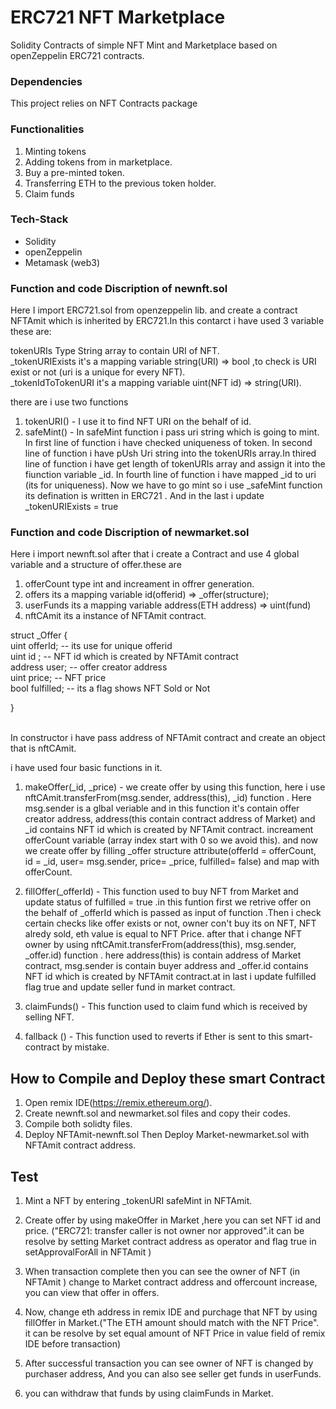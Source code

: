 # ERC721 NFT Marketplace
Solidity Contracts of simple NFT Mint and Marketplace based on openZeppelin ERC721 contracts.


### Dependencies
This project relies on NFT Contracts package

### Functionalities
1. Minting tokens
2. Adding tokens from in marketplace.
3. Buy a pre-minted token.
4. Transferring ETH to the previous token holder.
5. Claim funds

### Tech-Stack
 -  Solidity
 -  openZeppelin
 -  Metamask (web3)





### Function and code Discription of newnft.sol

Here I import ERC721.sol from openzeppelin lib. and create a contract NFTAmit which is inherited by ERC721.In this contarct i have used 3 variable these are:

tokenURIs  Type String array to contain URI of NFT.  <br />
 _tokenURIExists it's a mapping variable string(URI) => bool ,to check is URI exist or not (uri is a unique for every NFT). <br />
 _tokenIdToTokenURI it's a mapping variable uint(NFT id) => string(URI). <br />
 
 there are i use two functions 
 1. tokenURI() - I use it to find NFT URI on the behalf of id.<br />
 2. safeMint() - In safeMint function i pass uri string which is going to mint. In first line of function i have checked uniqueness of token. In second line of function i have pUsh Uri string into the tokenURIs array.In thired line of function i have get length of tokenURIs array and assign it into the fiunction variable _id. In fourth line of function i have mapped _id to uri (its for uniqueness). Now we have to go mint so i use _safeMint function its defination is written in ERC721 . And in the last  i update _tokenURIExists = true <br />
 
 
 
 ### Function and code Discription of newmarket.sol
 
 Here i import newnft.sol after that i create a Contract and use 4 global variable and a structure of offer.these are <br />
 1. offerCount type int and increament in offrer generation.
 2. offers its a mapping variable id(offerid) => _offer(structure);
 3. userFunds its a mapping variable address(ETH address) => uint(fund)
 4. nftCAmit its a instance of  NFTAmit contract.
  
  struct _Offer { <br />
    uint offerId;   -- its use for unique offerid  <br />
    uint id ;       -- NFT id which is created by NFTAmit contract <br />
    address user;   -- offer creator address <br />
    uint price;     -- NFT price <br />
    bool fulfilled; -- its a flag shows NFT Sold or Not <br />
    
  } <br /><br />
 
 In constructor i have pass address of NFTAmit contract and create an object that is nftCAmit.<br />
 
 i have used four basic functions in it.<br />
 1. makeOffer(_id, _price) - we create offer by using this function, here i use nftCAmit.transferFrom(msg.sender, address(this), _id) function . 
    Here msg.sender is a glbal veriable and in this function it's contain offer creator address, address(this contain contract address of Market) and _id contains  NFT id which is created by NFTAmit contract.
    increament offerCount variable (array index start with 0 so we avoid this).
    and now we create offer by filling _offer structure attribute(offerId = offerCount, id = _id, user= msg.sender, price= _price, fulfilled= false) and map with offerCount. 

2. fillOffer(_offerId) - This function used to buy NFT from Market and update status of fulfilled = true .in this funtion first we retrive offer on the behalf of _offerId which is passed as input of function .Then i check certain checks like offer exists or not, owner con't buy its on NFT, NFT alredy sold, eth value is equal to NFT Price. after that i change   NFT owner by using nftCAmit.transferFrom(address(this), msg.sender, _offer.id) function . here address(this) is contain address of Market contract, msg.sender is contain buyer address and _offer.id contains NFT id which is created by NFTAmit contract.at in last i update fulfilled flag true and update seller fund in market contract.

3. claimFunds() - This function used to claim fund which is received by selling NFT.

4. fallback () - This function used to reverts if Ether is sent to this smart-contract by mistake.


## How to Compile and Deploy these smart Contract
1. Open remix IDE(https://remix.ethereum.org/).
2. Create newnft.sol and newmarket.sol files and copy their codes.
3. Compile both solidty files.
4. Deploy NFTAmit-newnft.sol Then Deploy Market-newmarket.sol with NFTAmit contract address.

## Test
1. Mint a NFT by entering _tokenURI safeMint in NFTAmit.
2. Create offer by using makeOffer in Market ,here you can set NFT id and price. ("ERC721: transfer caller is not owner nor approved".it can be resolve by setting Market contract address as operator and flag true in setApprovalForAll in NFTAmit )
3. When transaction complete then you can see the owner of NFT (in NFTAmit ) change to Market contract address and offercount increase, you can view that offer in offers.  
4. Now, change  eth address in remix IDE and purchage that NFT by using fillOffer in Market.("The ETH amount should match with the NFT Price".  it can be resolve by set equal amount of NFT Price in value field of remix IDE before transaction) 

5. After successful transaction you can see owner of NFT is changed by purchaser address, And you can also see seller get funds in userFunds.
6. you can withdraw that funds by using claimFunds in Market.
 
 


